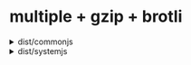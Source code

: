 # multiple + gzip + brotli

<!-- Generated by @jsenv/github-pull-request-filesize-impact -->
<details>
  <summary>dist/commonjs</summary>

  <h3>Overall impact</h3>
  <p>Impact of changes on <code>dist/commonjs</code> size in bytes.</p>
  <table>
    <thead>
      <tr>
        <th nowrap>Compression</th>
        <th nowrap>diff</th>
        <th nowrap><code>base</code></th>
        <th nowrap><code>head</code></th>
      </tr>
    </thead>
    <tbody>
      <tr>
        <td nowrap>none</td>
        <td nowrap>+20,020</td>
        <td nowrap>167,100</td>
        <td nowrap>187,120</td>
      </tr>
      <tr>
        <td nowrap>gzip</td>
        <td nowrap>+202</td>
        <td nowrap>1,610</td>
        <td nowrap>1,812</td>
      </tr>
      <tr>
        <td nowrap>brotli</td>
        <td nowrap>+202</td>
        <td nowrap>1,509</td>
        <td nowrap>1,711</td>
      </tr>
    </tbody>
  <table>

  <h3>File by file impact</h3>
  <table>
    <thead>
      <tr>
        <th nowrap>file</th>
        <th nowrap>compression</th>
        <th nowrap>diff</th>
        <th nowrap><code>base</code></th>
        <th nowrap><code>head</code></th>
        <th nowrap>event</th>
      </tr>
    </thead>
    <tbody>
      <tr>
        <td nowrap rowspan="3">bar.js</td>
        <td nowrap>none</td>
        <td nowrap>-100</td>
        <td nowrap>100</td>
        <td nowrap rowspan="3">---</td>
        <td nowrap rowspan="3">deleted</td>
      </tr>
      <tr>
        <td nowrap>gzip</td>
        <td nowrap>-10</td>
        <td nowrap>10</td>
      </tr>
      <tr>
        <td nowrap>brotli</td>
        <td nowrap>-9</td>
        <td nowrap>9</td>
      </tr>
      <tr>
        <td nowrap rowspan="3">foo.js</td>
        <td nowrap>none</td>
        <td nowrap>+120</td>
        <td nowrap rowspan="3">---</td>
        <td nowrap>120</td>
        <td nowrap rowspan="3">created</td>
      </tr>
      <tr>
        <td nowrap>gzip</td>
        <td nowrap>+12</td>
        <td nowrap>12</td>
      </tr>
      <tr>
        <td nowrap>brotli</td>
        <td nowrap>+11</td>
        <td nowrap>11</td>
      </tr>
      <tr>
        <td nowrap rowspan="3">hello.js</td>
        <td nowrap>none</td>
        <td nowrap>+20,000</td>
        <td nowrap>167,000</td>
        <td nowrap>187,000</td>
        <td nowrap rowspan="3">changed</td>
      </tr>
      <tr>
        <td nowrap>gzip</td>
        <td nowrap>+200</td>
        <td nowrap>1,600</td>
        <td nowrap>1,800</td>
      </tr>
      <tr>
        <td nowrap>brotli</td>
        <td nowrap>+200</td>
        <td nowrap>1,500</td>
        <td nowrap>1,700</td>
      </tr>
    </tbody>
  </table>

  <h3>Cache impact</h3>
  <p>1 file in your users cache is now outdated because its content have changed.</p>
  <table>
    <thead>
      <tr>
        <th nowrap>Compression</th>
        <th nowrap>Bytes outdated</th>
      </tr>
    </thead>
    <tbody>
      <tr>
        <td nowrap>none</td>
        <td nowrap>167,000</td>
      </tr>
      <tr>
        <td nowrap>gzip</td>
        <td nowrap>1,600</td>
      </tr>
      <tr>
        <td nowrap>brotli</td>
        <td nowrap>1,500</td>
      </tr>
    </tbody>
  </table>

  <sub>
    Generated by <a href="https://github.com/jsenv/jsenv-github-pull-request-filesize-impact">github pull request filesize impact</a>
  </sub>
</details>

<details>
  <summary>dist/systemjs</summary>

  <h3>Overall impact</h3>
  <p>Impact of changes on <code>dist/systemjs</code> size in bytes.</p>
  <table>
    <thead>
      <tr>
        <th nowrap>Compression</th>
        <th nowrap>diff</th>
        <th nowrap><code>base</code></th>
        <th nowrap><code>head</code></th>
      </tr>
    </thead>
    <tbody>
      <tr>
        <td nowrap>none</td>
        <td nowrap>+40</td>
        <td nowrap>267</td>
        <td nowrap>307</td>
      </tr>
      <tr>
        <td nowrap>gzip</td>
        <td nowrap>+4</td>
        <td nowrap>26</td>
        <td nowrap>30</td>
      </tr>
      <tr>
        <td nowrap>brotli</td>
        <td nowrap>+4</td>
        <td nowrap>24</td>
        <td nowrap>28</td>
      </tr>
    </tbody>
  <table>

  <h3>File by file impact</h3>
  <table>
    <thead>
      <tr>
        <th nowrap>file</th>
        <th nowrap>compression</th>
        <th nowrap>diff</th>
        <th nowrap><code>base</code></th>
        <th nowrap><code>head</code></th>
        <th nowrap>event</th>
      </tr>
    </thead>
    <tbody>
      <tr>
        <td nowrap rowspan="3">bar.js</td>
        <td nowrap>none</td>
        <td nowrap>-100</td>
        <td nowrap>100</td>
        <td nowrap rowspan="3">---</td>
        <td nowrap rowspan="3">deleted</td>
      </tr>
      <tr>
        <td nowrap>gzip</td>
        <td nowrap>-10</td>
        <td nowrap>10</td>
      </tr>
      <tr>
        <td nowrap>brotli</td>
        <td nowrap>-9</td>
        <td nowrap>9</td>
      </tr>
      <tr>
        <td nowrap rowspan="3">foo.js</td>
        <td nowrap>none</td>
        <td nowrap>+120</td>
        <td nowrap rowspan="3">---</td>
        <td nowrap>120</td>
        <td nowrap rowspan="3">created</td>
      </tr>
      <tr>
        <td nowrap>gzip</td>
        <td nowrap>+12</td>
        <td nowrap>12</td>
      </tr>
      <tr>
        <td nowrap>brotli</td>
        <td nowrap>+11</td>
        <td nowrap>11</td>
      </tr>
      <tr>
        <td nowrap rowspan="3">hello.js</td>
        <td nowrap>none</td>
        <td nowrap>+20</td>
        <td nowrap>167</td>
        <td nowrap>187</td>
        <td nowrap rowspan="3">changed</td>
      </tr>
      <tr>
        <td nowrap>gzip</td>
        <td nowrap>+2</td>
        <td nowrap>16</td>
        <td nowrap>18</td>
      </tr>
      <tr>
        <td nowrap>brotli</td>
        <td nowrap>+2</td>
        <td nowrap>15</td>
        <td nowrap>17</td>
      </tr>
    </tbody>
  </table>

  <h3>Cache impact</h3>
  <p>1 file in your users cache is now outdated because its content have changed.</p>
  <table>
    <thead>
      <tr>
        <th nowrap>Compression</th>
        <th nowrap>Bytes outdated</th>
      </tr>
    </thead>
    <tbody>
      <tr>
        <td nowrap>none</td>
        <td nowrap>167</td>
      </tr>
      <tr>
        <td nowrap>gzip</td>
        <td nowrap>16</td>
      </tr>
      <tr>
        <td nowrap>brotli</td>
        <td nowrap>15</td>
      </tr>
    </tbody>
  </table>

  <sub>
    Generated by <a href="https://github.com/jsenv/jsenv-github-pull-request-filesize-impact">github pull request filesize impact</a>
  </sub>
</details>
